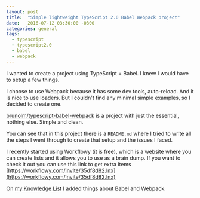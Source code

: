 ```yaml
---
layout: post
title:  "Simple lightweight TypeScript 2.0 Babel Webpack project"
date:   2016-07-12 03:30:00 -0300
categories: general
tags:
  - typescript
  - typescript2.0
  - babel
  - webpack
---
```

I wanted to create a project using TypeScript + Babel. I knew I would have to setup a few things.

I choose to use Webpack because it has some dev tools, auto-reload. And it is nice to use loaders. But I couldn't find any minimal simple examples, so I decided to create one.

[brunolm/typescript-babel-webpack](https://github.com/brunolm/typescript-babel-webpack) is a project with just the essential, nothing else. Simple and clean.

<!--more-->

You can see that in this project there is a `README.md` where I tried to write all the steps I went through to create that setup and the issues I faced.

I recently started using Workflowy (it is free), which is a website where you can create lists and it allows you to use as a brain dump. If you want to check it out you can use this link to get extra items [https://workflowy.com/invite/35df8d82.lnx](https://workflowy.com/invite/35df8d82.lnx)

On [my Knowledge List](https://workflowy.com/s/5Ppxs0k72u) I added things about Babel and Webpack.
